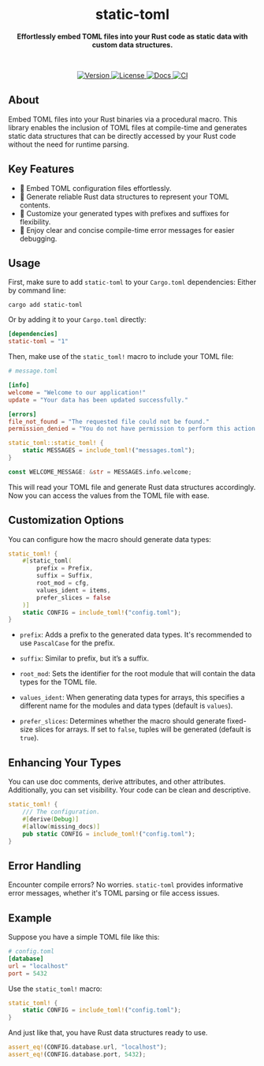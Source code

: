 <h1 align="center">static-toml</h1>
<p align="center">
  <b>
    Effortlessly embed TOML files into your Rust code as static data with 
    custom data structures.
  </b>
</p>

<br>

<p align="center">
  <a href="https://crates.io/crates/static-toml">
    <img alt="Version" src="https://img.shields.io/crates/v/static-toml?style=for-the-badge"/>
  </a>
  <a href="https://github.com/cptpiepmatz/static-toml/blob/main/LICENSE">
    <img alt="License" src="https://img.shields.io/crates/l/static-toml?style=for-the-badge"/>  
  </a>
  <a href="https://docs.rs/static-toml">
    <img alt="Docs" src="https://img.shields.io/docsrs/static-toml?style=for-the-badge&logo=docs.rs"/>  
  </a>
  <a href="https://docs.rs/static-toml">
    <img alt="CI" src="https://img.shields.io/github/actions/workflow/status/cptpiepmatz/static-toml/cargo.yml?style=for-the-badge&logo=github&label=CI"/>  
  </a>
</p>


## About

Embed TOML files into your Rust binaries via a procedural macro.
This library enables the inclusion of TOML files at compile-time and generates 
static data structures that can be directly accessed by your Rust code without 
the need for runtime parsing.

## Key Features
- 📝 Embed TOML configuration files effortlessly.
- 🔨 Generate reliable Rust data structures to represent your TOML contents.
- 🔧 Customize your generated types with prefixes and suffixes for flexibility.
- 🚦 Enjoy clear and concise compile-time error messages for easier debugging.

## Usage
First, make sure to add `static-toml` to your `Cargo.toml` dependencies:
Either by command line:
```shell 
cargo add static-toml
```
Or by adding it to your `Cargo.toml` directly:
```toml
[dependencies]
static-toml = "1"
```

Then, make use of the `static_toml!` macro to include your TOML file:
```toml
# message.toml

[info]
welcome = "Welcome to our application!"
update = "Your data has been updated successfully."

[errors]
file_not_found = "The requested file could not be found."
permission_denied = "You do not have permission to perform this action."
```

```rust
static_toml::static_toml! {
    static MESSAGES = include_toml!("messages.toml");
}

const WELCOME_MESSAGE: &str = MESSAGES.info.welcome;
```
This will read your TOML file and generate Rust data structures accordingly.
Now you can access the values from the TOML file with ease.

## Customization Options
You can configure how the macro should generate data types:
```rust
static_toml! {
    #[static_toml(
        prefix = Prefix, 
        suffix = Suffix, 
        root_mod = cfg, 
        values_ident = items, 
        prefer_slices = false
    )]
    static CONFIG = include_toml!("config.toml");
}
```

- `prefix`: 
  Adds a prefix to the generated data types. 
  It's recommended to use `PascalCase` for the prefix.

- `suffix`: 
  Similar to prefix, but it’s a suffix.

- `root_mod`: 
  Sets the identifier for the root module that will contain the data types for 
  the TOML file.

- `values_ident`: 
  When generating data types for arrays, this specifies a different name for 
  the modules and data types (default is `values`).

- `prefer_slices`: 
  Determines whether the macro should generate fixed-size slices for arrays. 
  If set to `false`, tuples will be generated (default is `true`).

## Enhancing Your Types
You can use doc comments, derive attributes, and other attributes.
Additionally, you can set visibility. 
Your code can be clean and descriptive.

```rust
static_toml! {
    /// The configuration.
    #[derive(Debug)]
    #[allow(missing_docs)]
    pub static CONFIG = include_toml!("config.toml");
}
```

## Error Handling
Encounter compile errors? 
No worries. 
`static-toml` provides informative error messages, whether it's TOML parsing or 
file access issues.

## Example
Suppose you have a simple TOML file like this:
```toml
# config.toml
[database]
url = "localhost"
port = 5432
```

Use the `static_toml!` macro:
```rust
static_toml! {
    static CONFIG = include_toml!("config.toml");
}
```

And just like that, you have Rust data structures ready to use.
```rust
assert_eq!(CONFIG.database.url, "localhost");
assert_eq!(CONFIG.database.port, 5432);
```
